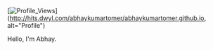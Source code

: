 
[![Profile_Views](http://hits.dwyl.com/abhaykumartomer/abhaykumartomer.github.io.svg)](http://hits.dwyl.com/abhaykumartomer/abhaykumartomer.github.io, alt="Profile")

Hello, I'm Abhay.


